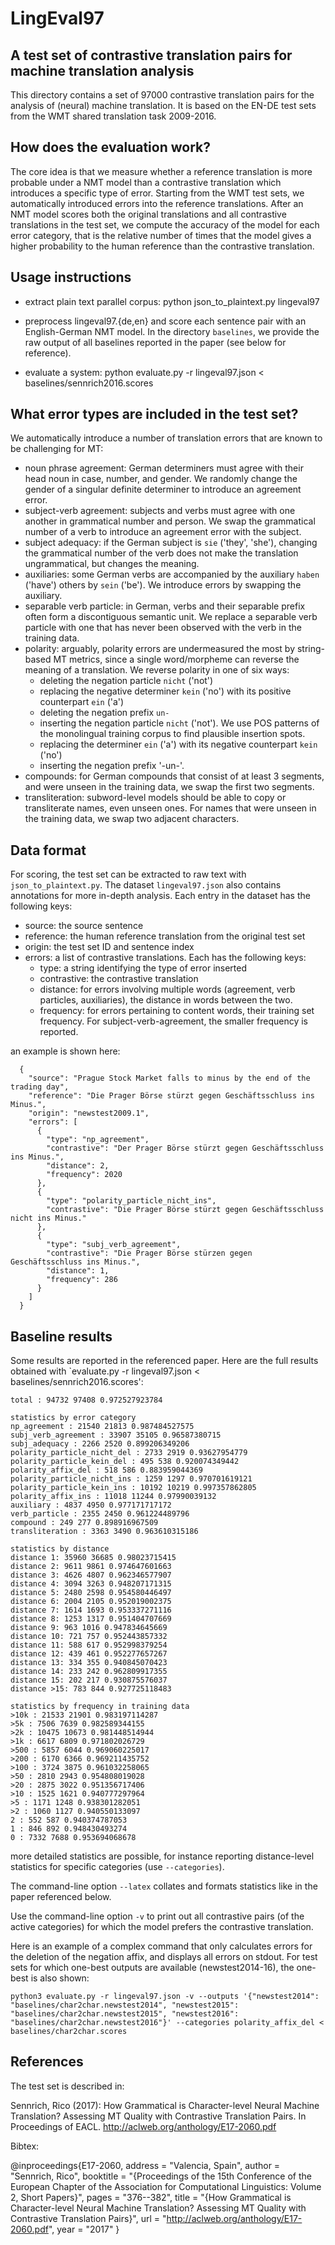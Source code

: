 LingEval97
==========

A test set of contrastive translation pairs for machine translation analysis
----------------------------------------------------------------------------

This directory contains a set of 97000 contrastive translation pairs for the
analysis of (neural) machine translation. It is based on the EN-DE test sets
from the WMT shared translation task 2009-2016.

How does the evaluation work?
-----------------------------

The core idea is that we measure whether a reference translation is more probable under a NMT model
than a contrastive translation which introduces a specific type of error. Starting from the WMT test sets,
we automatically introduced errors into the reference translations. After an NMT model scores both the original
translations and all contrastive translations in the test set, we compute the accuracy of the model for each error category,
that is the relative number of times that the model gives a higher probability to the human reference than the contrastive translation.

Usage instructions
------------------

 - extract plain text parallel corpus:
   python json_to_plaintext.py lingeval97

 - preprocess lingeval97.{de,en} and score each sentence pair with an English-German NMT model.
   In the directory `baselines`, we provide the raw output of all baselines reported in the paper (see below for reference).

 - evaluate a system:
   python evaluate.py -r lingeval97.json < baselines/sennrich2016.scores

What error types are included in the test set?
----------------------------------------------

We automatically introduce a number of translation errors that are known to be challenging for MT:

 - noun phrase agreement: German determiners must agree with their head noun in case, number, and gender. We randomly change the gender of a singular definite determiner to introduce an agreement error.
 - subject-verb agreement: subjects and verbs must agree with one another in grammatical number and person. We swap the grammatical number of a verb to introduce an agreement error with the subject.
 - subject adequacy: if the German subject is `sie` ('they', 'she'), changing the grammatical number of the verb does not make the translation ungrammatical, but changes the meaning.
 - auxiliaries: some German verbs are accompanied by the auxiliary `haben` ('have') others by `sein` ('be'). We introduce errors by swapping the auxiliary.
 - separable verb particle: in German, verbs and their separable prefix often form a discontiguous semantic unit. We replace a separable verb particle with one that has never been observed with the verb in the training data.
 - polarity: arguably, polarity errors are undermeasured the most by string-based MT metrics, since a single word/morpheme can reverse the meaning of a translation. We reverse polarity in one of six ways:
   - deleting the negation particle `nicht` ('not')
   - replacing the negative determiner `kein` ('no') with its positive counterpart `ein` ('a')
   - deleting the negation prefix `un-`
   - inserting the negation particle `nicht` ('not'). We use POS patterns of the monolingual training corpus to find plausible insertion spots.
   - replacing the determiner `ein` ('a') with its negative counterpart `kein` ('no')
   - inserting the negation prefix '-un-'.
 - compounds: for German compounds that consist of at least 3 segments, and were unseen in the training data, we swap the first two segments.
 - transliteration: subword-level models should be able to copy or transliterate names, even unseen ones. For names that were unseen in the training data, we swap two adjacent characters.

Data format
-----------

For scoring, the test set can be extracted to raw text with `json_to_plaintext.py`.
The dataset `lingeval97.json` also contains annotations for more in-depth analysis.
Each entry in the dataset has the following keys:

 - source: the source sentence
 - reference: the human reference translation from the original test set
 - origin: the test set ID and sentence index
 - errors: a list of contrastive translations. Each has the following keys:
   - type: a string identifying the type of error inserted
   - contrastive: the contrastive translation
   - distance: for errors involving multiple words (agreement, verb particles, auxiliaries), the distance in words between the two.
   - frequency: for errors pertaining to content words, their training set frequency. For subject-verb-agreement, the smaller frequency is reported.

an example is shown here:

```
  {
    "source": "Prague Stock Market falls to minus by the end of the trading day",
    "reference": "Die Prager Börse stürzt gegen Geschäftsschluss ins Minus.",
    "origin": "newstest2009.1",
    "errors": [
      {
        "type": "np_agreement",
        "contrastive": "Der Prager Börse stürzt gegen Geschäftsschluss ins Minus.",
        "distance": 2,
        "frequency": 2020
      },
      {
        "type": "polarity_particle_nicht_ins",
        "contrastive": "Die Prager Börse stürzt gegen Geschäftsschluss nicht ins Minus."
      },
      {
        "type": "subj_verb_agreement",
        "contrastive": "Die Prager Börse stürzen gegen Geschäftsschluss ins Minus.",
        "distance": 1,
        "frequency": 286
      }
    ]
  }
```



Baseline results
----------------

Some results are reported in the referenced paper. Here are the full results obtained with `evaluate.py -r lingeval97.json < baselines/sennrich2016.scores':

```
total : 94732 97408 0.972527923784

statistics by error category
np_agreement : 21540 21813 0.987484527575
subj_verb_agreement : 33907 35105 0.96587380715
subj_adequacy : 2266 2520 0.899206349206
polarity_particle_nicht_del : 2733 2919 0.93627954779
polarity_particle_kein_del : 495 538 0.920074349442
polarity_affix_del : 518 586 0.883959044369
polarity_particle_nicht_ins : 1259 1297 0.970701619121
polarity_particle_kein_ins : 10192 10219 0.997357862805
polarity_affix_ins : 11018 11244 0.97990039132
auxiliary : 4837 4950 0.977171717172
verb_particle : 2355 2450 0.961224489796
compound : 249 277 0.898916967509
transliteration : 3363 3490 0.963610315186

statistics by distance
distance 1: 35960 36685 0.98023715415
distance 2: 9611 9861 0.974647601663
distance 3: 4626 4807 0.962346577907
distance 4: 3094 3263 0.948207171315
distance 5: 2480 2598 0.954580446497
distance 6: 2004 2105 0.952019002375
distance 7: 1614 1693 0.953337271116
distance 8: 1253 1317 0.951404707669
distance 9: 963 1016 0.947834645669
distance 10: 721 757 0.952443857332
distance 11: 588 617 0.952998379254
distance 12: 439 461 0.952277657267
distance 13: 334 355 0.940845070423
distance 14: 233 242 0.962809917355
distance 15: 202 217 0.930875576037
distance >15: 783 844 0.927725118483

statistics by frequency in training data
>10k : 21533 21901 0.983197114287
>5k : 7506 7639 0.982589344155
>2k : 10475 10673 0.981448514944
>1k : 6617 6809 0.971802026729
>500 : 5857 6044 0.969060225017
>200 : 6170 6366 0.969211435752
>100 : 3724 3875 0.961032258065
>50 : 2810 2943 0.954808019028
>20 : 2875 3022 0.951356717406
>10 : 1525 1621 0.940777297964
>5 : 1171 1248 0.938301282051
>2 : 1060 1127 0.940550133097
2 : 552 587 0.940374787053
1 : 846 892 0.948430493274
0 : 7332 7688 0.953694068678
```

more detailed statistics are possible, for instance reporting distance-level statistics for specific categories (use `--categories`).

The command-line option `--latex` collates and formats statistics like in the paper referenced below.

Use the command-line option `-v` to print out all contrastive pairs (of the active categories) for which the model prefers the contrastive translation.

Here is an example of a complex command that only calculates errors for the deletion of the negation affix, and displays all errors on stdout.
For test sets for which one-best outputs are available (newstest2014-16), the one-best is also shown:

    python3 evaluate.py -r lingeval97.json -v --outputs '{"newstest2014": "baselines/char2char.newstest2014", "newstest2015": "baselines/char2char.newstest2015", "newstest2016": "baselines/char2char.newstest2016"}' --categories polarity_affix_del < baselines/char2char.scores

References
----------

The test set is described in:

Sennrich, Rico (2017): How Grammatical is Character-level Neural Machine Translation? Assessing MT Quality with Contrastive Translation Pairs. In Proceedings of EACL. http://aclweb.org/anthology/E17-2060.pdf

Bibtex:

@inproceedings{E17-2060,
  address = "Valencia, Spain",
  author = "Sennrich, Rico",
  booktitle = "{Proceedings of the 15th Conference of the European Chapter of the Association for Computational Linguistics: Volume 2, Short Papers}",
  pages = "376--382",
  title = "{How Grammatical is Character-level Neural Machine Translation? Assessing MT Quality with Contrastive Translation Pairs}",
  url = "http://aclweb.org/anthology/E17-2060.pdf",
  year = "2017"
}
